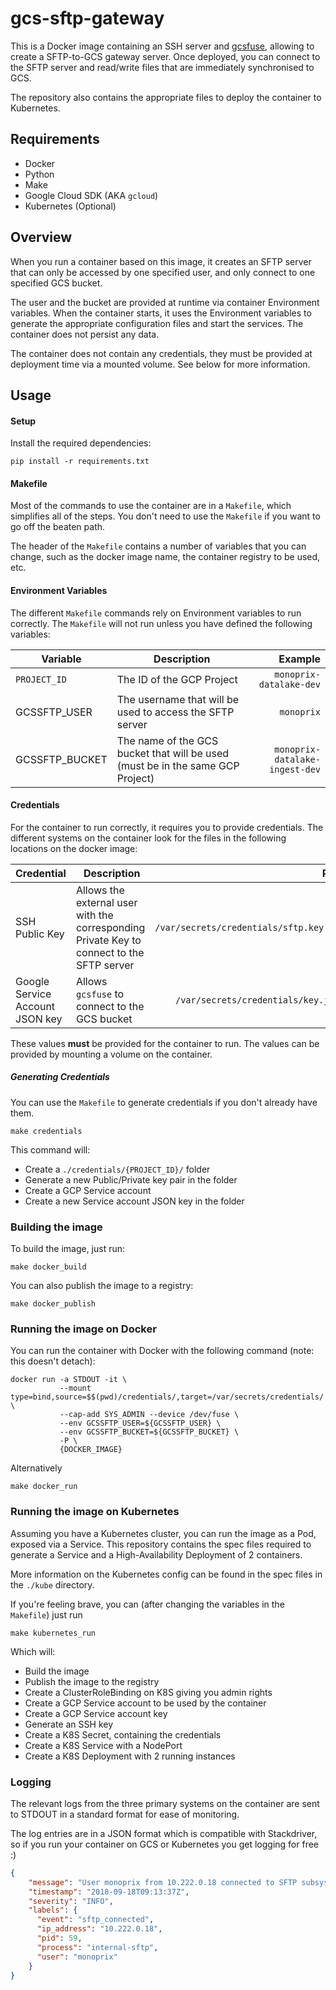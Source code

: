 # gcs-sftp-gateway

This is a Docker image containing an SSH server and [gcsfuse](https://cloud.google.com/storage/docs/gcs-fuse), allowing to create a SFTP-to-GCS gateway server. Once deployed, you can connect to the SFTP server and read/write files that are immediately synchronised to GCS.

The repository also contains the appropriate files to deploy the container to Kubernetes.

## Requirements

- Docker
- Python
- Make
- Google Cloud SDK (AKA `gcloud`)
- Kubernetes (Optional)

## Overview

When you run a container based on this image, it creates an SFTP server that can only be accessed by one specified user, and only connect to one specified GCS bucket.

The user and the bucket are provided at runtime via container Environment variables. When the container starts, it uses the Environment variables to generate the appropriate configuration files and start the services. The container does not persist any data.

The container does not contain any credentials, they must be provided at deployment time via a mounted volume. See below for more information.

## Usage

#### Setup

Install the required dependencies:

```
pip install -r requirements.txt
```

#### Makefile
Most of the commands to use the container are in a `Makefile`, which simplifies all of the steps. You don't need to use the `Makefile` if you want to go off the beaten path.

The header of the `Makefile` contains a number of variables that you can change, such as the docker image name, the container registry to be used, etc.

#### Environment Variables
The different `Makefile` commands rely on Environment variables to run correctly. The `Makefile` will not run unless you have defined the following variables:

| Variable | Description | Example |
| --- | --- | ---: |
| `PROJECT_ID `| The ID of the GCP Project | `monoprix-datalake-dev` |
| GCSSFTP_USER | The username that will be used to access the SFTP server | `monoprix` |
| GCSSFTP_BUCKET | The name of the GCS bucket that will be used (must be in the same GCP Project) | `monoprix-datalake-ingest-dev` |

#### Credentials

For the container to run correctly, it requires you to provide credentials. The different systems on the container look for the files in the following locations on the docker image:

| Credential | Description |Path |
| --- | --- | ---: |
| SSH Public Key| Allows the external user with the corresponding Private Key to connect to the SFTP server | `/var/secrets/credentials/sftp.key.pub` |
| Google Service Account JSON key | Allows `gcsfuse` to connect to the GCS bucket | `/var/secrets/credentials/key.json` |

These values **must** be provided for the container to run. The values can be provided by mounting a volume on the container.

##### Generating Credentials

You can use the `Makefile` to generate credentials if you don't already have them.

```
make credentials
```

This command will:

- Create a `./credentials/{PROJECT_ID}/` folder
- Generate a new Public/Private key pair in the folder
- Create a GCP Service account
- Create a new Service account JSON key in the folder

### Building the image
To build the image, just run:

```
make docker_build
```

You can also publish the image to a registry:

```
make docker_publish
```

### Running the image on Docker

You can run the container with Docker with the following command (note: this doesn't detach):

```
docker run -a STDOUT -it \
           --mount type=bind,source=$$(pwd)/credentials/,target=/var/secrets/credentials/ \
           --cap-add SYS_ADMIN --device /dev/fuse \
           --env GCSSFTP_USER=${GCSSFTP_USER} \
           --env GCSSFTP_BUCKET=${GCSSFTP_BUCKET} \
           -P \
           {DOCKER_IMAGE}

```

Alternatively

```
make docker_run
```
### Running the image on Kubernetes

Assuming you have a Kubernetes cluster, you can run the image as a Pod, exposed via a Service. This repository contains the spec files required to generate a Service and a High-Availability Deployment of 2 containers.

More information on the Kubernetes config can be found in the spec files in the `./kube` directory.

If you're feeling brave, you can (after changing the variables in the `Makefile`) just run

```
make kubernetes_run
```

Which will:

- Build the image
- Publish the image to the registry
- Create a ClusterRoleBinding on K8S giving you admin rights
- Create a GCP Service account to be used by the container
- Create a GCP Service account key
- Generate an SSH key
- Create a K8S Secret, containing the credentials
- Create a K8S Service with a NodePort
- Create a K8S Deployment with 2 running instances

### Logging

The relevant logs from the three primary systems on the container are sent to STDOUT in a standard format for ease of monitoring.

The log entries are in a JSON format which is compatible with Stackdriver, so if you run your container on GCS or Kubernetes you get logging for free :)

```json
{
    "message": "User monoprix from 10.222.0.18 connected to SFTP subsystem",
    "timestamp": "2018-09-18T09:13:37Z",
    "severity": "INFO",
    "labels": {
      "event": "sftp_connected",    
      "ip_address": "10.222.0.18",
      "pid": 59,
      "process": "internal-sftp",    
      "user": "monoprix"    
    }
}
```
